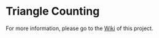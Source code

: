 # Triangle Counting

For more information, please go to the [Wiki](https://github.com/caffett/TC/wiki/1.-Start-Page) of this project.
